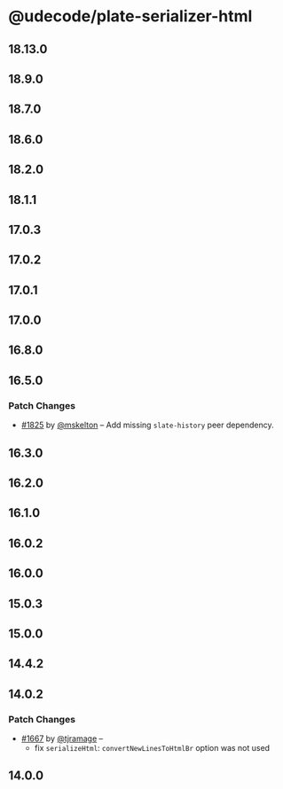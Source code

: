 # @udecode/plate-serializer-html

## 18.13.0

## 18.9.0

## 18.7.0

## 18.6.0

## 18.2.0

## 18.1.1

## 17.0.3

## 17.0.2

## 17.0.1

## 17.0.0

## 16.8.0

## 16.5.0

### Patch Changes

- [#1825](https://github.com/udecode/plate/pull/1825) by [@mskelton](https://github.com/mskelton) – Add missing `slate-history` peer dependency.

## 16.3.0

## 16.2.0

## 16.1.0

## 16.0.2

## 16.0.0

## 15.0.3

## 15.0.0

## 14.4.2

## 14.0.2

### Patch Changes

- [#1667](https://github.com/udecode/plate/pull/1667) by [@tjramage](https://github.com/tjramage) –
  - fix `serializeHtml`: `convertNewLinesToHtmlBr` option was not used

## 14.0.0
